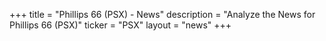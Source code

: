 +++
title = "Phillips 66 (PSX) - News"
description = "Analyze the News for Phillips 66 (PSX)"
ticker = "PSX"
layout = "news"
+++

